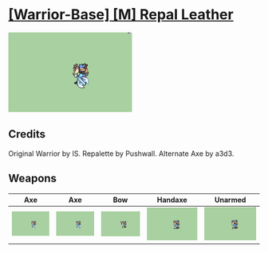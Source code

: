 # [\[Warrior-Base\] \[M\] Repal Leather](./)

<img src="./3.%20Axe/Axe_000.png" alt="[Warrior-Base] [M] Repal Leather standing" />

## Credits

Original Warrior by IS.
Repalette by Pushwall. 
Alternate Axe by a3d3.

## Weapons


|Axe |Axe |Bow |Handaxe |Unarmed |
|  :---: | :---: | :---: | :---: | :---: |
| <img alt="Axe animation" src="./3.%20Axe/Axe.gif" /> | <img alt="Axe animation" src="./3.%20Axe%20(Alternate%20Axe)/Axe.gif" /> | <img alt="Bow animation" src="./4.%20Bow/Bow.gif" /> | <img alt="Handaxe animation" src="./5.%20Handaxe/Handaxe.gif" /> | <img alt="Unarmed animation" src="./8.%20Unarmed/Unarmed.gif" /> |
